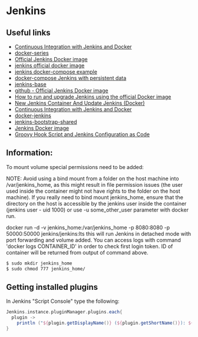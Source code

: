 # Jenkins

## Useful links

- [Continuous Integration with Jenkins and Docker](https://code-maze.com/ci-jenkins-docker/)
- [docker-series](https://github.com/CodeMazeBlog/docker-series/tree/docker-series-continuous-integration-jenkins-end/jenkins-docker)
- [Official Jenkins Docker image](https://github.com/jenkinsci/docker/blob/master/README.md)
- [jenkins official docker image](https://hub.docker.com/r/jenkins/jenkins)
- [jenkins docker-compose example](https://github.com/istresearch/jenkins/blob/master/docker-compose.yml)
- [docker-compose Jenkins with persistent data](https://codeandunicorns.com/docker-compose-jenkins-persistent-data/)
- [jenkins-base](https://github.com/fabric8io/jenkins-base)
- [github - Official Jenkins Docker image](https://github.com/jenkinsci/docker/blob/master/README.md)
- [How to run and upgrade Jenkins using the official Docker image](https://batmat.net/2018/09/07/how-to-run-and-upgrade-jenkins-using-the-official-docker-image/)
- [New Jenkins Container And Update Jenkins (Docker)](https://medium.com/@jimkang/how-to-start-a-new-jenkins-container-and-update-jenkins-with-docker-cf628aa495e9)
- [Continuous Integration with Jenkins and Docker](https://code-maze.com/ci-jenkins-docker/)
- [docker-jenkins](https://github.com/foxylion/docker-jenkins)
- [jenkins-bootstrap-shared](https://github.com/samrocketman/jenkins-bootstrap-shared/tree/master/scripts)
- [Jenkins Docker image](https://github.com/thbkrkr/jks)
- [Groovy Hook Script and Jenkins Configuration as Code](http://tdongsi.github.io/blog/2017/12/30/groovy-hook-script-and-jenkins-configuration-as-code/)

## Information:
To mount volume special permissions need to be added:

NOTE: Avoid using a bind mount from a folder on the host machine into /var/jenkins_home, as this might result in file permission issues (the user used inside the container might not have rights to the folder on the host machine). If you really need to bind mount jenkins_home, ensure that the directory on the host is accessible by the jenkins user inside the container (jenkins user - uid 1000) or use -u some_other_user parameter with docker run.

docker run -d -v jenkins_home:/var/jenkins_home -p 8080:8080 -p 50000:50000 jenkins/jenkins:lts
this will run Jenkins in detached mode with port forwarding and volume added. You can access logs with command 'docker logs CONTAINER_ID' in order to check first login token. ID of container will be returned from output of command above.

```sh
$ sudo mkdir jenkins_home
$ sudo chmod 777 jenkins_home/
```

## Getting installed plugins

In Jenkins "Script Console" type the following:

```groovy
Jenkins.instance.pluginManager.plugins.each{
  plugin -> 
    println ("${plugin.getDisplayName()} (${plugin.getShortName()}): ${plugin.getVersion()}")
}
```

